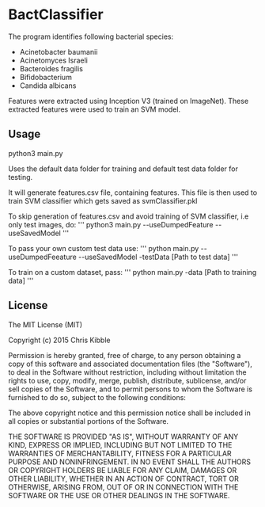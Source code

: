 # BactClassifier

The program identifies following bacterial species:

* Acinetobacter baumanii
* Acinetomyces Israeli
* Bacteroides fragilis
* Bifidobacterium
* Candida albicans

Features were extracted using Inception V3 (trained on ImageNet).
These extracted features were used to train an SVM model.

## Usage

python3 main.py 

Uses the default data folder for training and default test data folder for testing.

It will generate features.csv file, containing features.
This file is then used to train SVM classifier which gets saved as svmClassifier.pkl

To skip generation of features.csv and avoid training of SVM classifier, i.e only test images, do:
'''
python3 main.py --useDumpedFeature --useSavedModel
'''

To pass your own custom test data use:
'''
python main.py --useDumpedFeeature --useSavedModel -testData [Path to test data] 
'''

To train on a custom dataset, pass:
'''
python main.py -data [Path to training data]
'''

## License
 
The MIT License (MIT)

Copyright (c) 2015 Chris Kibble

Permission is hereby granted, free of charge, to any person obtaining a copy of this software and associated documentation files (the "Software"), to deal in the Software without restriction, including without limitation the rights to use, copy, modify, merge, publish, distribute, sublicense, and/or sell copies of the Software, and to permit persons to whom the Software is furnished to do so, subject to the following conditions:

The above copyright notice and this permission notice shall be included in all copies or substantial portions of the Software.

THE SOFTWARE IS PROVIDED "AS IS", WITHOUT WARRANTY OF ANY KIND, EXPRESS OR IMPLIED, INCLUDING BUT NOT LIMITED TO THE WARRANTIES OF MERCHANTABILITY, FITNESS FOR A PARTICULAR PURPOSE AND NONINFRINGEMENT. IN NO EVENT SHALL THE AUTHORS OR COPYRIGHT HOLDERS BE LIABLE FOR ANY CLAIM, DAMAGES OR OTHER LIABILITY, WHETHER IN AN ACTION OF CONTRACT, TORT OR OTHERWISE, ARISING FROM, OUT OF OR IN CONNECTION WITH THE SOFTWARE OR THE USE OR OTHER DEALINGS IN THE SOFTWARE.
